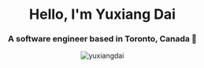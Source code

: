 <h1 align="center">Hello, I'm Yuxiang Dai</h1>
<h3 align="center">A software engineer based in Toronto, Canada 🍁</h3>

<p align="center"><a><img align="center" src="https://github-readme-stats.vercel.app/api?username=yuxiangdai&show_icons=true&count_private=1" alt="yuxiangdai" /></a></p>
